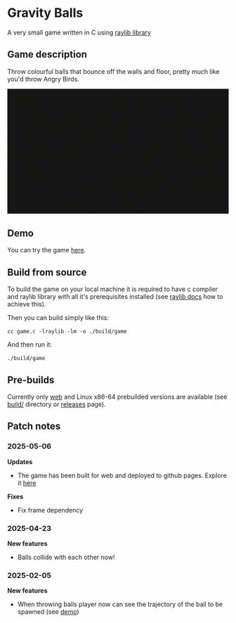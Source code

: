 # Gravity Balls

A very small game written in C using [raylib library](https://github.com/raysan5/raylib)

## Game description

Throw colourful balls that bounce off the walls and floor, pretty much like you'd throw Angry Birds.

<img src="https://github.com/temaxuck/Gravity-Balls/blob/main/demo/demo.gif">

## Demo

You can try the game [here](https://temaxuck.github.io/Gravity-Balls/).

## Build from source

To build the game on your local machine it is required to have c compiler and raylib library with all it's prerequisites installed (see [raylib docs](https://github.com/raysan5/raylib?tab=readme-ov-file#build-and-installation) how to achieve this). 

Then you can build simply like this:

```shell
cc game.c -lraylib -lm -o ./build/game
```

And then run it:

```shell
./build/game
```

## Pre-builds

Currently only [web](https://temaxuck.github.io/Gravity-Balls/) and Linux x86-64 prebuilded versions are available (see [build/](https://github.com/temaxuck/Gravity-Balls/tree/main/build) directory or [releases](https://github.com/temaxuck/Gravity-Balls/releases) page).

## Patch notes

### 2025-05-06

**Updates**

- The game has been built for web and deployed to github pages. Explore it [here](https://temaxuck.github.io/Gravity-Balls/)

**Fixes**

- Fix frame dependency

### 2025-04-23

**New features**

- Balls collide with each other now!

### 2025-02-05

**New features**

- When throwing balls player now can see the trajectory of the ball to be spawned (see [demo](https://github.com/temaxuck/Gravity-Balls?tab=readme-ov-file#game-description))
